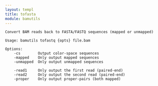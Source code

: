 ```yaml
---
layout: templ
title: tofasta
module: bamutils
---
```

    
    Convert BAM reads back to FASTA/FASTQ sequences (mapped or unmapped)
    
    Usage: bamutils tofastq {opts} file.bam
    
    Options:
        -cs        Output color-space sequences
        -mapped    Only output mapped sequences
        -unmapped  Only output unmapped sequences
    
        -read1     Only output the first read (paired-end)
        -read2     Only output the second read (paired-end)
        -proper    Only output proper-pairs (both mapped)
    
    
